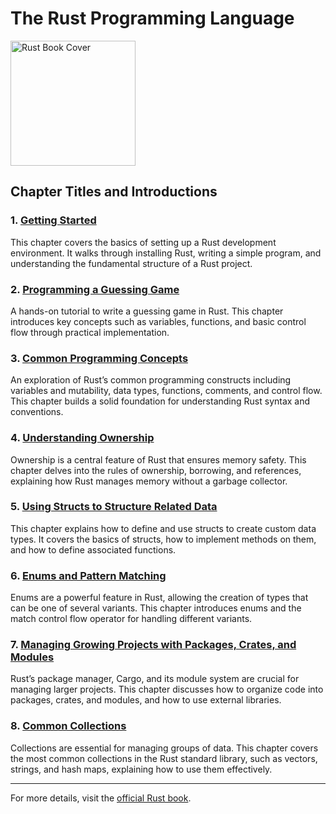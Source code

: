 # The Rust Programming Language

<img src="https://m.media-amazon.com/images/I/81iDt6AKy5L._AC_UF1000,1000_QL80_.jpg" alt="Rust Book Cover" width="200"/>

## Chapter Titles and Introductions

### 1. [Getting Started](https://doc.rust-lang.org/book/ch01-00-getting-started.html)
This chapter covers the basics of setting up a Rust development environment. It walks through installing Rust, writing a simple program, and understanding the fundamental structure of a Rust project.

### 2. [Programming a Guessing Game](https://doc.rust-lang.org/book/ch02-00-guessing-game-tutorial.html)
A hands-on tutorial to write a guessing game in Rust. This chapter introduces key concepts such as variables, functions, and basic control flow through practical implementation.

### 3. [Common Programming Concepts](https://doc.rust-lang.org/book/ch03-00-common-programming-concepts.html)
An exploration of Rust’s common programming constructs including variables and mutability, data types, functions, comments, and control flow. This chapter builds a solid foundation for understanding Rust syntax and conventions.

### 4. [Understanding Ownership](https://doc.rust-lang.org/book/ch04-00-understanding-ownership.html)
Ownership is a central feature of Rust that ensures memory safety. This chapter delves into the rules of ownership, borrowing, and references, explaining how Rust manages memory without a garbage collector.

### 5. [Using Structs to Structure Related Data](https://doc.rust-lang.org/book/ch05-00-structs.html)
This chapter explains how to define and use structs to create custom data types. It covers the basics of structs, how to implement methods on them, and how to define associated functions.

### 6. [Enums and Pattern Matching](https://doc.rust-lang.org/book/ch06-00-enums.html)
Enums are a powerful feature in Rust, allowing the creation of types that can be one of several variants. This chapter introduces enums and the match control flow operator for handling different variants.

### 7. [Managing Growing Projects with Packages, Crates, and Modules](https://doc.rust-lang.org/book/ch07-00-managing-growing-projects-with-packages-crates-and-modules.html)
Rust’s package manager, Cargo, and its module system are crucial for managing larger projects. This chapter discusses how to organize code into packages, crates, and modules, and how to use external libraries.

### 8. [Common Collections](https://doc.rust-lang.org/book/ch08-00-common-collections.html)
Collections are essential for managing groups of data. This chapter covers the most common collections in the Rust standard library, such as vectors, strings, and hash maps, explaining how to use them effectively.

---
For more details, visit the [official Rust book](https://doc.rust-lang.org/book/).
